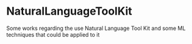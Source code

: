 # NaturalLanguageToolKit
Some works regarding the use Natural Language Tool Kit and some ML techniques that could be applied to it
